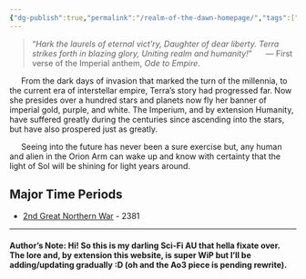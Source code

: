 ```yaml
---
{"dg-publish":true,"permalink":"/realm-of-the-dawn-homepage/","tags":["gardenEntry"]}
---
```


> “*Hark the laurels of eternal vict’ry,
> Daughter of dear liberty.
> Terra strikes forth in blazing glory,
> Uniting realm and humanity!*”
> $\quad$ — First verse of the Imperial anthem, *Ode to Empire*.

$\quad$ From the dark days of invasion that marked the turn of the millennia, to the current era of interstellar empire, Terra’s story had progressed far. Now she presides over a hundred stars and planets now fly her banner of imperial gold, purple, and white. The Imperium, and by extension Humanity, have suffered greatly during the centuries since ascending into the stars, but have also prospered just as greatly. 

$\quad$ Seeing into the future has never been a sure exercise but, any human and alien in the Orion Arm can wake up and know with certainty that the light of Sol will be shining for light years around.


## Major Time Periods
- [2nd Great Northern War](obsidian://open?vault=The%20Princess-Admiral&file=Umbrella%20Folder%2FThe%20Princess-Admiral) - 2381


---
#### Author’s Note: Hi! So this is my darling Sci-Fi AU that hella fixate over. The lore and, by extension this website, is super WiP but I’ll be adding/updating gradually :D (oh and the Ao3 piece is pending rewrite).